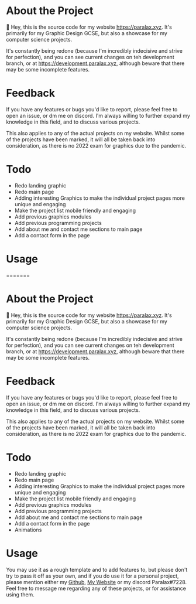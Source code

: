 # About the Project

👋 Hey, this is the source code for my website https://paralax.xyz. It's primarily for my Graphic Design GCSE, but also a showcase for my computer science projects.

It's constantly being redone (because I'm incredibly indecisive and strive for perfection), and you can see current changes on teh development branch, or at https://development.paralax.xyz, although beware that there may be some incomplete features.

# Feedback

If you have any features or bugs you'd like to report, please feel free to open an issue, or dm me on discord. I'm always willing to further expand my knowledge in this field, and to discuss various projects.

This also applies to any of the actual projects on my website. Whilst some of the projects have been marked, it will all be taken back into consideration, as there is no 2022 exam for graphics due to the pandemic.

# Todo

- Redo landing graphic
- Redo main page
- Adding interesting Graphics to make the individual project pages more unique and engaging
- Make the project list mobile friendly and engaging
- Add previous graphics modules
- Add previous programming projects
- Add about me and contact me sections to main page
- Add a contact form in the page

# Usage

=======
# About the Project

👋 Hey, this is the source code for my website https://paralax.xyz. It's primarily for my Graphic Design GCSE, but also a showcase for my computer science projects.

It's constantly being redone (because I'm incredibly indecisive and strive for perfection), and you can see current changes on teh development branch, or at https://development.paralax.xyz, although beware that there may be some incomplete features.

# Feedback

If you have any features or bugs you'd like to report, please feel free to open an issue, or dm me on discord. I'm always willing to further expand my knowledge in this field, and to discuss various projects.

This also applies to any of the actual projects on my website. Whilst some of the projects have been marked, it will all be taken back into consideration, as there is no 2022 exam for graphics due to the pandemic.

# Todo

- Redo landing graphic
- Redo main page
- Adding interesting Graphics to make the individual project pages more unique and engaging
- Make the project list mobile friendly and engaging
- Add previous graphics modules
- Add previous programming projects
- Add about me and contact me sections to main page
- Add a contact form in the page
- Animations

# Usage

You may use it as a rough template and to add features to, but please don't try to pass it off as your own, and if you do use it for a personal project, please mention either my [Github](https://github.com/paralaxdev), [My Website](https://paralax.xyz) or my discord Paralax#7228. Feel free to message me regarding any of these projects, or for assistance using them.
